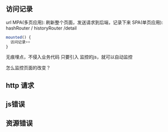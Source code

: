 ## 访问记录
url
MPA(多页应用): 刷新整个页面，发送请求到后端，记录下来
SPA(单页应用): hashRouter / historyRouter
/detail
```js
mounted() {
  访问记录++
}
```
无痕埋点，不侵入业务代码
只要引入  监控的js，就可以自动监控

怎么监控页面的改变？



## http 请求

## js错误

## 资源错误